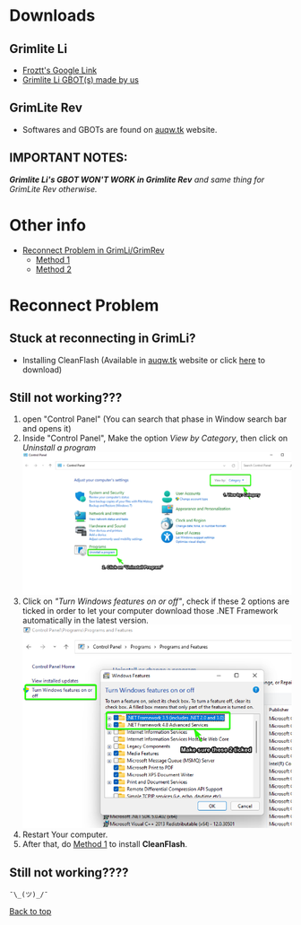 <a name="Top_menu"/></a>
# Downloads
## Grimlite Li
- [Froztt\'s Google Link](https://drive.google.com/drive/folders/1P2XUDaOgGAkPh-obI0sn1w5D8pA3jhQN?fbclid=IwAR1deSzsQsGjV7L3Y6u9an-flOtWeBwHSaHowWDpTolR8TwBP3MOTDuOPUs)
- [Grimlite Li GBOT(s) made by us](https://minhaskamal.github.io/DownGit/#/home?url=https://github.com/nicknggt/Grimlite-Li-GBOT/tree/main/Grim_Li_GBOT)

## GrimLite Rev
- Softwares and GBOTs are found on [auqw.tk](https://auqw.tk/) website.

## IMPORTANT NOTES:
_**Grimlite Li's GBOT WON'T WORK in Grimlite Rev** and same thing for GrimLite Rev otherwise._

# Other info
- [Reconnect Problem in GrimLi\/GrimRev](#reconnect_main)
	- [Method 1](#method_1)
	- [Method 2](#method_2)

<a name = "reconnect_main"/></a>
# Reconnect Problem
<a name="method_1"/></a>
## Stuck at reconnecting in GrimLi?
- Installing CleanFlash (Available in [auqw.tk](https://auqw.tk/) website or click [here](https://github.com/nicknggt/Grimlite-Li-GBOT/releases/download/CleanFlash_34.0.0.231/cleanflash3400231installer1.zip) to download)

<a name="method_2"/></a>
## Still not working???
1. open "Control Panel" (You can search that phase in Window search bar and opens it)
2. Inside "Control Panel", Make the option *View by Category*, then click on *Uninstall a program*
![s1_c_panel](./stuck_at_connecting_tutorial/C_Panel_s1.png)
3. Click on *"Turn Windows features on or off"*, check if these 2 options are ticked in order to let your computer download those .NET Framework automatically in the latest version.
![s2_c_panel](./stuck_at_connecting_tutorial/C_Panel_s2.png)
4. Restart Your computer.
5. After that, do [Method 1](#method_1) to install **CleanFlash**.

## Still not working????
`¯\_(ツ)_/¯`

[Back to top](#Top_menu)